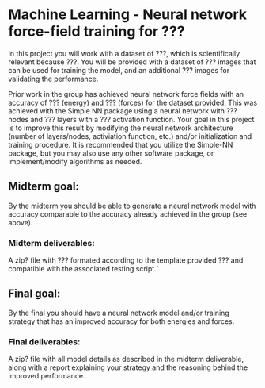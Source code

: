 # Machine Learning - Neural network force-field training for ???

In this project you will work with a dataset of ???, which is scientifically relevant because ???. You will be provided with a dataset of ??? images that can be used for training the model, and an additional ??? images for validating the performance.

Prior work in the group has achieved neural network force fields with an accuracy of ??? (energy) and ??? (forces) for the dataset provided. This was achieved with the Simple NN package using a neural network with ??? nodes and ??? layers with a ??? activation function. Your goal in this project is to improve this result by modifying the neural network architecture (number of layers/nodes, activiation function, etc.) and/or initialization and training procedure. It is recommended that you utilize the Simple-NN package, but you may also use any other software package, or implement/modify algorithms as needed.

## Midterm goal:

By the midterm you should be able to generate a neural network model with accuracy comparable to the accuracy already achieved in the group (see above).

### Midterm deliverables:

A zip? file with ??? formated according to the template provided ??? and compatible with the associated testing script.`

## Final goal:

By the final you should have a neural network model and/or training strategy that has an improved accuracy for both energies and forces.

### Final deliverables:

A zip? file with all model details as described in the midterm deliverable, along with a report explaining your strategy and the reasoning behind the improved performance.
